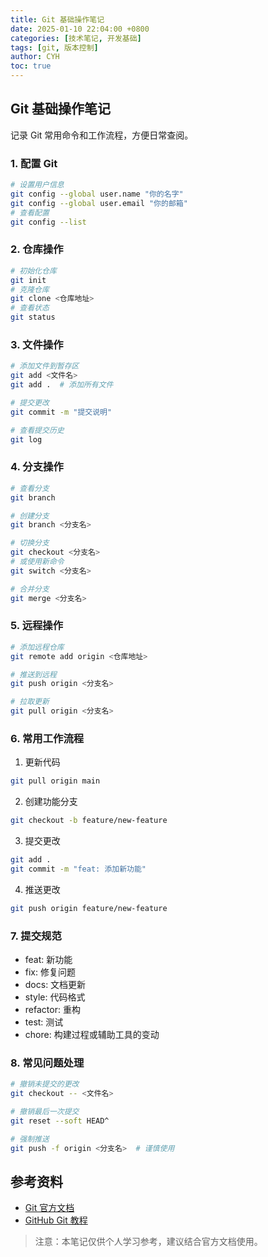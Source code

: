 ```yaml
---
title: Git 基础操作笔记
date: 2025-01-10 22:04:00 +0800
categories: [技术笔记, 开发基础]
tags: [git, 版本控制]
author: CYH
toc: true
---
```


## Git 基础操作笔记

记录 Git 常用命令和工作流程，方便日常查阅。

### 1. 配置 Git

```bash
# 设置用户信息
git config --global user.name "你的名字"
git config --global user.email "你的邮箱"
# 查看配置
git config --list
```

### 2. 仓库操作

```bash
# 初始化仓库
git init
# 克隆仓库
git clone <仓库地址>
# 查看状态
git status
```

### 3. 文件操作

```bash
# 添加文件到暂存区
git add <文件名>
git add .  # 添加所有文件

# 提交更改
git commit -m "提交说明"

# 查看提交历史
git log
```

### 4. 分支操作

```bash
# 查看分支
git branch

# 创建分支
git branch <分支名>

# 切换分支
git checkout <分支名>
# 或使用新命令
git switch <分支名>

# 合并分支
git merge <分支名>
```

### 5. 远程操作

```bash
# 添加远程仓库
git remote add origin <仓库地址>

# 推送到远程
git push origin <分支名>

# 拉取更新
git pull origin <分支名>
```

### 6. 常用工作流程

1. 更新代码
```bash
git pull origin main
```

2. 创建功能分支
```bash
git checkout -b feature/new-feature
```

3. 提交更改
```bash
git add .
git commit -m "feat: 添加新功能"
```

4. 推送更改
```bash
git push origin feature/new-feature
```

### 7. 提交规范

- feat: 新功能
- fix: 修复问题
- docs: 文档更新
- style: 代码格式
- refactor: 重构
- test: 测试
- chore: 构建过程或辅助工具的变动

### 8. 常见问题处理

```bash
# 撤销未提交的更改
git checkout -- <文件名>

# 撤销最后一次提交
git reset --soft HEAD^

# 强制推送
git push -f origin <分支名>  # 谨慎使用
```

## 参考资料

- [Git 官方文档](https://git-scm.com/doc)
- [GitHub Git 教程](https://docs.github.com/cn/get-started/getting-started-with-git)

> 注意：本笔记仅供个人学习参考，建议结合官方文档使用。